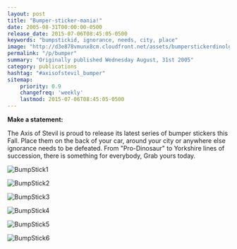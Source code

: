 ```yaml
---
layout: post
title: "Bumper-sticker-mania!"
date: 2005-08-31T00:00:00-0500
release_date: 2015-07-06T08:45:05-0500
keywords: "bumpstickid, ignorance, needs, city, place"
image: "http://d3e878vmunx8cm.cloudfront.net/assets/bumperstickerdinolg.jpg"
permalink: "/p/bumper"
summary: "Originally published Wednesday August, 31st 2005"
category: publications
hashtag: "#axisofstevil_bumper"
sitemap:
    priority: 0.9
    changefreq: 'weekly'
    lastmod: 2015-07-06T08:45:05-0500
---
```


[id_1]: http://d3e878vmunx8cm.cloudfront.net/assets/bumperstickerdinolg.jpg "BumpStick1"[id_2]: http://d3e878vmunx8cm.cloudfront.net/assets/bumperstickerbb08lg.jpg "BumpStick2"[id_3]: http://d3e878vmunx8cm.cloudfront.net/assets/bumperstickerbuslg.jpg "BumpStick3"[id_4]: http://d3e878vmunx8cm.cloudfront.net/assets/bumperstickerlogolg.jpg "BumpStick4"[id_5]: http://d3e878vmunx8cm.cloudfront.net/assets/bumperstickerreadlg.jpg "BumpStick5"[id_6]: http://d3e878vmunx8cm.cloudfront.net/assets/bumperstickeryorkielg.jpg "BumpStick6"
**Make a statement:**

The Axis of Stevil is proud to release its latest series of bumper stickers this Fall. Place them on the back of your car, around your city or anywhere else ignorance needs to be defeated. From "Pro-Dinosaur" to Yorkshire lines of succession, there is something for everybody, Grab yours today.

![BumpStick1][id_1]

![BumpStick2][id_2]

![BumpStick3][id_3]

![BumpStick4][id_4]

![BumpStick5][id_5]

![BumpStick6][id_6]
